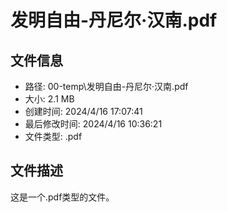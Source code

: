 ﻿# 发明自由-丹尼尔·汉南.pdf

## 文件信息
- 路径: 00-temp\发明自由-丹尼尔·汉南.pdf
- 大小: 2.1 MB
- 创建时间: 2024/4/16 17:07:41
- 最后修改时间: 2024/4/16 10:36:21
- 文件类型: .pdf

## 文件描述
这是一个.pdf类型的文件。

